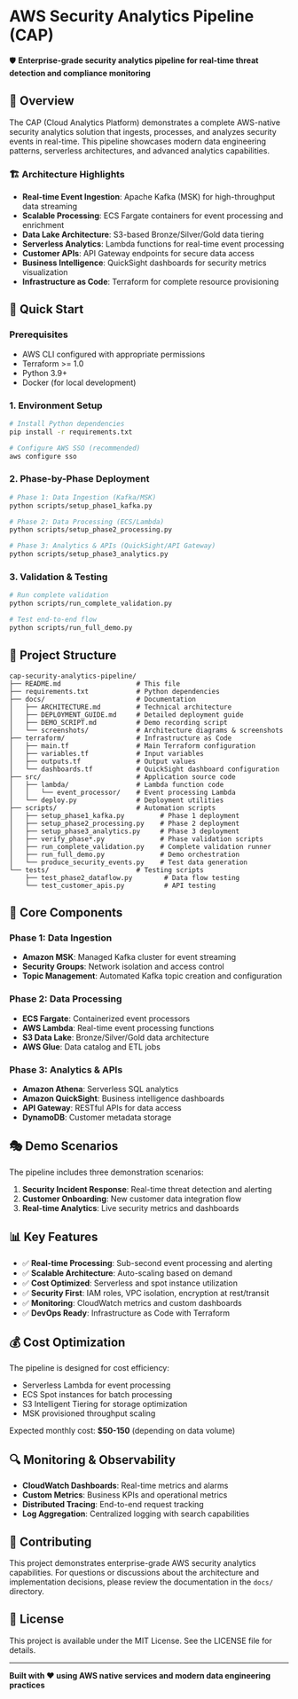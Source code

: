 # AWS Security Analytics Pipeline (CAP)

🛡️ **Enterprise-grade security analytics pipeline for real-time threat detection and compliance monitoring**

## 🎯 Overview

The CAP (Cloud Analytics Platform) demonstrates a complete AWS-native security analytics solution that ingests, processes, and analyzes security events in real-time. This pipeline showcases modern data engineering patterns, serverless architectures, and advanced analytics capabilities.

### 🏗️ Architecture Highlights

- **Real-time Event Ingestion**: Apache Kafka (MSK) for high-throughput data streaming
- **Scalable Processing**: ECS Fargate containers for event processing and enrichment
- **Data Lake Architecture**: S3-based Bronze/Silver/Gold data tiering
- **Serverless Analytics**: Lambda functions for real-time event processing
- **Customer APIs**: API Gateway endpoints for secure data access
- **Business Intelligence**: QuickSight dashboards for security metrics visualization
- **Infrastructure as Code**: Terraform for complete resource provisioning

## 🚀 Quick Start

### Prerequisites

- AWS CLI configured with appropriate permissions
- Terraform >= 1.0
- Python 3.9+
- Docker (for local development)

### 1. Environment Setup

```bash
# Install Python dependencies
pip install -r requirements.txt

# Configure AWS SSO (recommended)
aws configure sso
```

### 2. Phase-by-Phase Deployment

```bash
# Phase 1: Data Ingestion (Kafka/MSK)
python scripts/setup_phase1_kafka.py

# Phase 2: Data Processing (ECS/Lambda)
python scripts/setup_phase2_processing.py

# Phase 3: Analytics & APIs (QuickSight/API Gateway)
python scripts/setup_phase3_analytics.py
```

### 3. Validation & Testing

```bash
# Run complete validation
python scripts/run_complete_validation.py

# Test end-to-end flow
python scripts/run_full_demo.py
```

## 📁 Project Structure

```
cap-security-analytics-pipeline/
├── README.md                   # This file
├── requirements.txt            # Python dependencies
├── docs/                       # Documentation
│   ├── ARCHITECTURE.md         # Technical architecture
│   ├── DEPLOYMENT_GUIDE.md     # Detailed deployment guide
│   ├── DEMO_SCRIPT.md          # Demo recording script
│   └── screenshots/            # Architecture diagrams & screenshots
├── terraform/                  # Infrastructure as Code
│   ├── main.tf                 # Main Terraform configuration
│   ├── variables.tf            # Input variables
│   ├── outputs.tf              # Output values
│   └── dashboards.tf           # QuickSight dashboard configuration
├── src/                        # Application source code
│   ├── lambda/                 # Lambda function code
│   │   └── event_processor/    # Event processing Lambda
│   └── deploy.py               # Deployment utilities
├── scripts/                    # Automation scripts
│   ├── setup_phase1_kafka.py         # Phase 1 deployment
│   ├── setup_phase2_processing.py    # Phase 2 deployment
│   ├── setup_phase3_analytics.py     # Phase 3 deployment
│   ├── verify_phase*.py              # Phase validation scripts
│   ├── run_complete_validation.py    # Complete validation runner
│   ├── run_full_demo.py              # Demo orchestration
│   └── produce_security_events.py    # Test data generation
└── tests/                      # Testing scripts
    ├── test_phase2_dataflow.py        # Data flow testing
    └── test_customer_apis.py          # API testing
```

## 🔧 Core Components

### Phase 1: Data Ingestion
- **Amazon MSK**: Managed Kafka cluster for event streaming
- **Security Groups**: Network isolation and access control
- **Topic Management**: Automated Kafka topic creation and configuration

### Phase 2: Data Processing
- **ECS Fargate**: Containerized event processors
- **AWS Lambda**: Real-time event processing functions
- **S3 Data Lake**: Bronze/Silver/Gold data architecture
- **AWS Glue**: Data catalog and ETL jobs

### Phase 3: Analytics & APIs
- **Amazon Athena**: Serverless SQL analytics
- **Amazon QuickSight**: Business intelligence dashboards
- **API Gateway**: RESTful APIs for data access
- **DynamoDB**: Customer metadata storage

## 🎭 Demo Scenarios

The pipeline includes three demonstration scenarios:

1. **Security Incident Response**: Real-time threat detection and alerting
2. **Customer Onboarding**: New customer data integration flow
3. **Real-time Analytics**: Live security metrics and dashboards

## 📊 Key Features

- ✅ **Real-time Processing**: Sub-second event processing and alerting
- ✅ **Scalable Architecture**: Auto-scaling based on demand
- ✅ **Cost Optimized**: Serverless and spot instance utilization
- ✅ **Security First**: IAM roles, VPC isolation, encryption at rest/transit
- ✅ **Monitoring**: CloudWatch metrics and custom dashboards
- ✅ **DevOps Ready**: Infrastructure as Code with Terraform

## 💰 Cost Optimization

The pipeline is designed for cost efficiency:
- Serverless Lambda for event processing
- ECS Spot instances for batch processing
- S3 Intelligent Tiering for storage optimization
- MSK provisioned throughput scaling

Expected monthly cost: **$50-150** (depending on data volume)

## 🔍 Monitoring & Observability

- **CloudWatch Dashboards**: Real-time metrics and alarms
- **Custom Metrics**: Business KPIs and operational metrics
- **Distributed Tracing**: End-to-end request tracking
- **Log Aggregation**: Centralized logging with search capabilities

## 🤝 Contributing

This project demonstrates enterprise-grade AWS security analytics capabilities. For questions or discussions about the architecture and implementation decisions, please review the documentation in the `docs/` directory.

## 📄 License

This project is available under the MIT License. See the LICENSE file for details.

---

**Built with ❤️ using AWS native services and modern data engineering practices**
